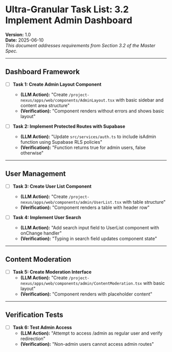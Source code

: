 # Ultra-Granular Task List: 3.2 Implement Admin Dashboard
**Version:** 1.0  
**Date:** 2025-06-10  
_This document addresses requirements from Section 3.2 of the Master Spec._

---

## Dashboard Framework

- [ ] **Task 1: Create Admin Layout Component**
    - **(LLM Action):** "Create `/project-nexus/apps/web/components/AdminLayout.tsx` with basic sidebar and content area structure"
    - **(Verification):** "Component renders without errors and shows basic layout"

- [ ] **Task 2: Implement Protected Routes with Supabase**
    - **(LLM Action):** "Update `src/services/auth.ts` to include isAdmin function using Supabase RLS policies"
    - **(Verification):** "Function returns true for admin users, false otherwise"

---

## User Management

- [ ] **Task 3: Create User List Component**
    - **(LLM Action):** "Create `/project-nexus/apps/web/components/admin/UserList.tsx` with table structure"
    - **(Verification):** "Component renders a table with header row"

- [ ] **Task 4: Implement User Search**
    - **(LLM Action):** "Add search input field to UserList component with onChange handler"
    - **(Verification):** "Typing in search field updates component state"

---

## Content Moderation

- [ ] **Task 5: Create Moderation Interface**
    - **(LLM Action):** "Create `/project-nexus/apps/web/components/admin/ContentModeration.tsx` with basic layout"
    - **(Verification):** "Component renders with placeholder content"

---

## Verification Tests

- [ ] **Task 6: Test Admin Access**
    - **(LLM Action):** "Attempt to access /admin as regular user and verify redirection"
    - **(Verification):** "Non-admin users cannot access admin routes"